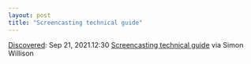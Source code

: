 ```yaml
---
layout: post
title: "Screencasting technical guide"
---
```

[Discovered](http://rolandtanglao.com/2020/07/29/p1-blogthis-checkvist-list-links-to-blog/): Sep 21, 2021.12:30 [Screencasting technical guide](https://howtoegghead.com/instructor/screencasting/) via Simon Willison
